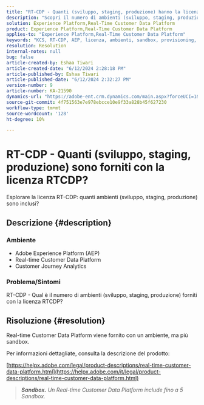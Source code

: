 ```yaml
---
title: "RT-CDP - Quanti (sviluppo, staging, produzione) hanno la licenza RTCDP?"
description: "Scopri il numero di ambienti (sviluppo, staging, produzione) forniti con la licenza RTCDP."
solution: Experience Platform,Real-Time Customer Data Platform
product: Experience Platform,Real-Time Customer Data Platform
applies-to: "Experience Platform,Real-Time Customer Data Platform"
keywords: "KCS, RT-CDP, AEP, licenza, ambienti, sandbox, provisioning, Customer Journey Analytics, sviluppo, staging, produzione, Adobe Experience Platform"
resolution: Resolution
internal-notes: null
bug: false
article-created-by: Eshaa Tiwari
article-created-date: "6/12/2024 2:28:18 PM"
article-published-by: Eshaa Tiwari
article-published-date: "6/12/2024 2:32:27 PM"
version-number: 9
article-number: KA-21590
dynamics-url: "https://adobe-ent.crm.dynamics.com/main.aspx?forceUCI=1&pagetype=entityrecord&etn=knowledgearticle&id=4de709fe-c728-ef11-840a-6045bd029b18"
source-git-commit: 4f751563e7e978ebcce10e9f33a828b45f627230
workflow-type: tm+mt
source-wordcount: '128'
ht-degree: 10%

---
```


# RT-CDP - Quanti (sviluppo, staging, produzione) sono forniti con la licenza RTCDP?


Esplorare la licenza RT-CDP: quanti ambienti (sviluppo, staging, produzione) sono inclusi?

## Descrizione {#description}


### <b>Ambiente</b>

- Adobe Experience Platform (AEP)
- Real-time Customer Data Platform
- Customer Journey Analytics


### <b>Problema/Sintomi</b>

RT-CDP - Qual è il numero di ambienti (sviluppo, staging, produzione) forniti con la licenza RTCDP?


## Risoluzione {#resolution}


Real-time Customer Data Platform viene fornito con un ambiente, ma più sandbox.

Per informazioni dettagliate, consulta la descrizione del prodotto:

[https://helpx.adobe.com/legal/product-descriptions/real-time-customer-data-platform.html](https://helpx.adobe.com/it/legal/product-descriptions/real-time-customer-data-platform.html)


> <b>*Sandbox.</b> Un Real-time Customer Data Platform include fino a 5 Sandbox.*

